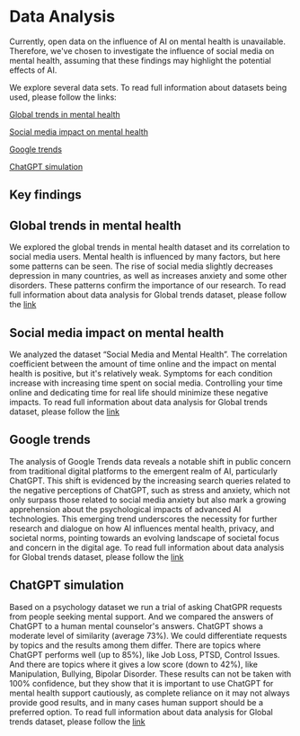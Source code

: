 # Data Analysis 

Currently, open data on the influence of AI on mental health is unavailable. Therefore, we've chosen to investigate the influence of social media on mental health, assuming that these findings may highlight the potential effects of AI.
 
We explore several data sets. To read full information about datasets being used, please follow the links:

[Global trends in mental health](../2_data_collection/Global_Trends_in_Mental_Health_Dataset_Discription.md)

[Social media impact on mental health](../2_data_collection/Social_Media_impact_on_Mental_Health.md)

[Google trends](../2_data_collection/Google_Trends_On_ChatGPT_Risks.md)

[ChatGPT simulation](../2_data_collection/ChatGPT_simulation_data.md)


## Key findings

## Global trends in mental health
We explored the global trends in mental health dataset and its correlation to 
social media users. Mental health is influenced by many factors, but here some 
patterns can be seen. The rise of social media slightly decreases depression in 
many countries, as well as increases anxiety and some other disorders. These 
patterns confirm the importance of our research.
To read full information about data analysis for Global trends dataset, please follow
the [link](global_trends)

## Social media impact on mental health
We analyzed the dataset “Social Media and Mental Health”. The correlation 
coefficient  between the amount of time online and the impact on mental health is
positive, but it's relatively weak. Symptoms for each condition increase with 
increasing time spent on social media. Controlling your time online and dedicating 
time for real life should minimize these negative impacts.
To read full information about data analysis for Global trends dataset, please follow
the [link](social_media_impact)

## Google trends
The analysis of Google Trends data reveals a notable shift in public concern from 
traditional digital platforms to the emergent realm of AI, particularly ChatGPT. 
This shift is evidenced by the increasing search queries related to the negative 
perceptions of ChatGPT, such as stress and anxiety, which not only surpass those 
related to social media anxiety but also mark a growing apprehension about the 
psychological impacts of advanced AI technologies. This emerging trend underscores 
the necessity for further research and dialogue on how AI influences mental health, 
privacy, and societal norms, pointing towards an evolving landscape of societal focus 
and concern in the digital age.
To read full information about data analysis for Global trends dataset, please follow
the [link](google_trends)

## ChatGPT simulation
Based on a psychology dataset we run a trial of asking ChatGPR requests from people 
seeking mental support. And we compared the answers of ChatGPT to a human mental 
counselor's answers. ChatGPT shows a moderate level of similarity (average 73%). We 
could differentiate requests by topics and the results among them differ. There are 
topics where ChatGPT performs well (up to 85%), like Job Loss, PTSD, Control Issues. 
And there are topics where it gives a low score (down to 42%), like Manipulation, 
Bullying, Bipolar Disorder. These results can not be taken with 100% confidence, but 
they show that it is important to use ChatGPT for mental health support cautiously, as 
complete reliance on it may not always provide good results, and in many cases human 
support should be a preferred option.
To read full information about data analysis for Global trends dataset, please follow
the [link](chatgpt_simulation)









 